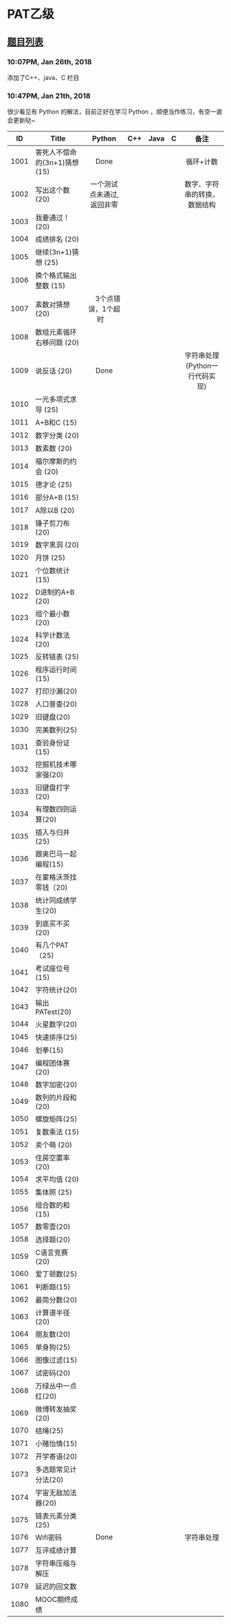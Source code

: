 # PAT乙级
## [题目列表](https://www.patest.cn/contests/pat-b-practise)

### 10:07PM, Jan 26th, 2018
添加了C++、java、C 栏目

### 10:47PM, Jan 21th, 2018
很少看见有 Python 的解法，目前正好在学习 Python ，顺便当作练习，有空一直会更新哒~  

|  ID  | Title               |      Python       | C++  | Java |  C   |         备注          |
| :--: | ------------------- | :---------------: | :--: | :--: | :--: | :-----------------: |
| 1001 | 害死人不偿命的(3n+1)猜想(15) |       Done        |      |      |      |        循环+计数        |
| 1002 | 写出这个数  (20)         | 一个测试点未通过,    返回非零 |      |      |      | 数字、字符串的转换，    数据结构  |
| 1003 | 我要通过！(20)           |                   |      |      |      |                     |
| 1004 | 成绩排名  (20)          |                   |      |      |      |                     |
| 1005 | 继续(3n+1)猜想  (25)    |                   |      |      |      |                     |
| 1006 | 换个格式输出整数  (15)      |                   |      |      |      |                     |
| 1007 | 素数对猜想  (20)         |     3个点错误，1个超时     |      |      |      |                     |
| 1008 | 数组元素循环右移问题  (20)    |                   |      |      |      |                     |
| 1009 | 说反话  (20)           |       Done        |      |      |      | 字符串处理(Python一行代码实现) |
| 1010 | 一元多项式求导  (25)       |                   |      |      |      |                     |
| 1011 | A+B和C  (15)         |                   |      |      |      |                     |
| 1012 | 数字分类  (20)          |                   |      |      |      |                     |
| 1013 | 数素数  (20)           |                   |      |      |      |                     |
| 1014 | 福尔摩斯的约会  (20)       |                   |      |      |      |                     |
| 1015 | 德才论  (25)           |                   |      |      |      |                     |
| 1016 | 部分A+B  (15)         |                   |      |      |      |                     |
| 1017 | A除以B  (20)          |                   |      |      |      |                     |
| 1018 | 锤子剪刀布  (20)         |                   |      |      |      |                     |
| 1019 | 数字黑洞  (20)          |                   |      |      |      |                     |
| 1020 | 月饼  (25)            |                   |      |      |      |                     |
| 1021 | 个位数统计  (15)         |                   |      |      |      |                     |
| 1022 | D进制的A+B  (20)       |                   |      |      |      |                     |
| 1023 | 组个最小数  (20)         |                   |      |      |      |                     |
| 1024 | 科学计数法  (20)         |                   |      |      |      |                     |
| 1025 | 反转链表  (25)          |                   |      |      |      |                     |
| 1026 | 程序运行时间(15)          |                   |      |      |      |                     |
| 1027 | 打印沙漏(20)            |                   |      |      |      |                     |
| 1028 | 人口普查(20)            |                   |      |      |      |                     |
| 1029 | 旧键盘(20)             |                   |      |      |      |                     |
| 1030 | 完美数列(25)            |                   |      |      |      |                     |
| 1031 | 查验身份证(15)           |                   |      |      |      |                     |
| 1032 | 挖掘机技术哪家强(20)        |                   |      |      |      |                     |
| 1033 | 旧键盘打字(20)           |                   |      |      |      |                     |
| 1034 | 有理数四则运算(20)         |                   |      |      |      |                     |
| 1035 | 插入与归并(25)           |                   |      |      |      |                     |
| 1036 | 跟奥巴马一起编程(15)        |                   |      |      |      |                     |
| 1037 | 在霍格沃茨找零钱（20)        |                   |      |      |      |                     |
| 1038 | 统计同成绩学生(20)         |                   |      |      |      |                     |
| 1039 | 到底买不买  (20)         |                   |      |      |      |                     |
| 1040 | 有几个PAT（25)          |                   |      |      |      |                     |
| 1041 | 考试座位号(15)           |                   |      |      |      |                     |
| 1042 | 字符统计(20)            |                   |      |      |      |                     |
| 1043 | 输出PATest(20)        |                   |      |      |      |                     |
| 1044 | 火星数字(20)            |                   |      |      |      |                     |
| 1045 | 快速排序(25)            |                   |      |      |      |                     |
| 1046 | 划拳(15)              |                   |      |      |      |                     |
| 1047 | 编程团体赛(20)           |                   |      |      |      |                     |
| 1048 | 数字加密(20)            |                   |      |      |      |                     |
| 1049 | 数列的片段和(20)          |                   |      |      |      |                     |
| 1050 | 螺旋矩阵(25)            |                   |      |      |      |                     |
| 1051 | 复数乘法  (15)          |                   |      |      |      |                     |
| 1052 | 卖个萌  (20)           |                   |      |      |      |                     |
| 1053 | 住房空置率  (20)         |                   |      |      |      |                     |
| 1054 | 求平均值  (20)          |                   |      |      |      |                     |
| 1055 | 集体照  (25)           |                   |      |      |      |                     |
| 1056 | 组合数的和(15)           |                   |      |      |      |                     |
| 1057 | 数零壹(20)             |                   |      |      |      |                     |
| 1058 | 选择题(20)             |                   |      |      |      |                     |
| 1059 | C语言竞赛(20)           |                   |      |      |      |                     |
| 1060 | 爱丁顿数(25)            |                   |      |      |      |                     |
| 1061 | 判断题(15)             |                   |      |      |      |                     |
| 1062 | 最简分数(20)            |                   |      |      |      |                     |
| 1063 | 计算谱半径(20)           |                   |      |      |      |                     |
| 1064 | 朋友数(20)             |                   |      |      |      |                     |
| 1065 | 单身狗(25)             |                   |      |      |      |                     |
| 1066 | 图像过滤(15)            |                   |      |      |      |                     |
| 1067 | 试密码(20)             |                   |      |      |      |                     |
| 1068 | 万绿丛中一点红(20)         |                   |      |      |      |                     |
| 1069 | 微博转发抽奖(20)          |                   |      |      |      |                     |
| 1070 | 结绳(25)              |                   |      |      |      |                     |
| 1071 | 小赌怡情(15)            |                   |      |      |      |                     |
| 1072 | 开学寄语(20)            |                   |      |      |      |                     |
| 1073 | 多选题常见计分法(20)        |                   |      |      |      |                     |
| 1074 | 宇宙无敌加法器(20)         |                   |      |      |      |                     |
| 1075 | 链表元素分类(25)          |                   |      |      |      |                     |
| 1076 | Wifi密码              |       Done        |      |      |      |        字符串处理        |
| 1077 | 互评成绩计算              |                   |      |      |      |                     |
| 1078 | 字符串压缩与解压            |                   |      |      |      |                     |
| 1079 | 延迟的回文数              |                   |      |      |      |                     |
| 1080 | MOOC期终成绩            |                   |      |      |      |                     |

